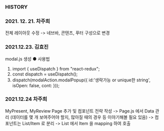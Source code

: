 ### HISTORY

### 2021. 12. 21. 차주희

전체 레이아웃 수정
-> 네브바, 콘텐츠, 푸터 구성으로 변경

### 2021.12.23. 김효진

modal.js 생성
● 사용법

1. import { useDispatch } from "react-redux";
2. const dispatch = useDispatch();
3. dispatch(modalAction.modalPopup({ id:'생략가능 or unique한 string', isOpen: false, cont: <Component /> }));

### 2021.12.24 차주희

MyPresent, MyReview Page 추가 및 컴포넌트 전략 작성
  -> Page.js 에서 Data 관리 (데이터를 몇 개 보여주어야 할지, 많아질 때의 경우 등 이야기해볼 필요 있음)
  -> 컴포넌트는 List/Item 로 분리
  -> List 에서 Item 을 mapping 하여 호출

